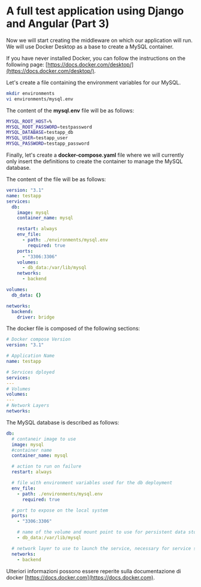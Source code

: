 # A full test application using Django and Angular (Part 3)

Now we will start creating the middleware on which our application will run. We will use Docker Desktop as a base to create a MySQL container.

If you have never installed Docker, you can follow the instructions on the following page: [https://docs.docker.com/desktop/](https://docs.docker.com/desktop/).

Let's create a file containing the environment variables for our MySQL.

```bash
mkdir environments
vi environments/mysql.env
```

The content of the **mysql.env** file will be as follows:

```bash
MYSQL_ROOT_HOST=%
MYSQL_ROOT_PASSWORD=testpassword
MYSQL_DATABASE=testapp_db
MYSQL_USER=testapp_user
MYSQL_PASSWORD=testapp_password
```

Finally, let's create a **docker-compose.yaml** file where we will currently only insert the definitions to create the container to manage the MySQL database.

The content of the file will be as follows:

```yaml
version: "3.1"
name: testapp
services:
  db:
    image: mysql
    container_name: mysql

    restart: always
    env_file:
      - path: ./environments/mysql.env
        required: true
    ports:
      - "3306:3306"
    volumes:
      - db_data:/var/lib/mysql
    networks:
      - backend

volumes:
  db_data: {}

networks:
  backend:
    driver: bridge
```

The docker file is composed of the following sections:

```yaml
# Docker compose Version
version: "3.1"

# Application Name
name: testapp

# Services dployed
services:
---
# Volumes
volumes:
---
# Network Layers
networks:
```

The MySQL database is described as follows:

```yaml
db:
  # contaneir image to use
  image: mysql
  #container name
  container_name: mysql

  # action to run on failure
  restart: always

  # file with environment variables used for the db deployment
  env_file:
    - path: ./environments/mysql.env
      required: true

  # port to expose on the local system
  ports:
    - "3306:3306"

    # name of the volume and mount point to use for persistent data storage volumes:
    - db_data:/var/lib/mysql

  # network layer to use to launch the service, necessary for service segregation
  networks:
    - backend
```

Ulteriori informazioni possono essere reperite sulla documentazione di docker [https://docs.docker.com](https://docs.docker.com).
